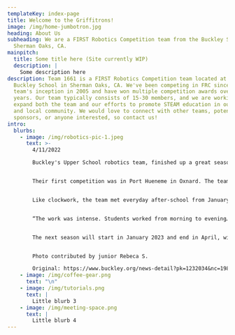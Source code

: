 ```yaml
---
templateKey: index-page
title: Welcome to the Griffitrons!
image: /img/home-jumbotron.jpg
heading: About Us
subheading: We are a FIRST Robotics Competition team from the Buckley School in
  Sherman Oaks, CA.
mainpitch:
  title: Some title here (Site currently WIP)
  description: |
    Some description here
description: Team 1661 is a FIRST Robotics Competition team located at the
  Buckley School in Sherman Oaks, CA. We've been competing in FRC since our
  team's inception in 2005 and have won multiple competition awards over the
  years. Our team typically consists of 15-30 members, and we are working to
  expand both the team and our efforts to promote STEAM education in our school
  and local community. We would love to connect with other teams, potential
  sponsors, or anyone interested, so contact us!
intro:
  blurbs:
    - image: /img/robotics-pic-1.jpeg
      text: >-
        4/11/2022

        Buckley's Upper School robotics team, finished up a great season this spring in which they participated in three competitions, each lasting three days.


        Their first competition was in Port Hueneme in Oxnard. The team traveled to Orange County for another competition where they made it to the quarter finals and finished 13 out of 42 teams. Most recently, the team traveled to Fresno for their competition where they placed 21 out of 42 teams.


        Like clockwork, the team met everyday after-school from January through March until 6:30 p.m and Saturdays from 9:00 a.m. to 4:00 p.m., dedicating time and energy into preparing for their competitions. 


        “The work was intense. Students worked from morning to evening… [at the end] each member reported a tremendous sense of accomplishment and success,” said Paul Barker, robotics advisor. Congratulations to Buckley’s Griffitrons on their accomplishments and hard work! 


        The next season will start in January 2023 and end in April, with plans to go to three regional competitions and hope to qualify for the World Competition in Houston.  


        Photo contributed by junior Rebeca S. 

        Original: https://www.buckley.org/news-detail?pk=1232034&nc=19844&fromId=217737
    - image: /img/coffee-gear.png
      text: "\n"
    - image: /img/tutorials.png
      text: |
        Little blurb 3
    - image: /img/meeting-space.png
      text: |
        Little blurb 4
---
```

